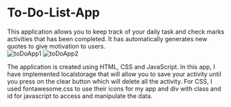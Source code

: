 # To-Do-List-App
This application allows you to keep track of your daily task and check marks activities that has been completed. It has automatically generates new quotes to give motivation to users.
<br/>
![toDoApp1](https://user-images.githubusercontent.com/30161586/150022554-1b6c058e-32ff-4951-910a-dad6e6369993.PNG)
![toDoApp2](https://user-images.githubusercontent.com/30161586/150022573-ba6f4c1a-5bb5-4cc8-a4e8-32bb0f33bda9.PNG)

The application is created using HTML, CSS and JavaScript. In this app, I have implemented localstorage that will allow you to save your activity until you press on the clear button which will delete all the activity. For CSS, I used fontawesome.css to use their icons for my app and div with class and id for javascript to access and manipulate the data. 

